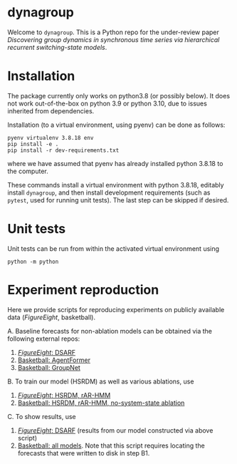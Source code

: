 # dynagroup

Welcome to `dynagroup`.   This is a Python repo for the under-review paper _Discovering group dynamics in synchronous time series via hierarchical recurrent switching-state models_.

# Installation

The package currently only works on python3.8 (or possibly below). It does not work out-of-the-box on python 3.9 or python 3.10, due to issues inherited from dependencies.

Installation (to a virtual environment, using pyenv) can be done as follows:

```
pyenv virtualenv 3.8.18 env
pip install -e . 
pip install -r dev-requirements.txt
```
where we have assumed that pyenv has already installed python 3.8.18 to the computer.   

These commands install a virtual environment with python 3.8.18, editably install `dynagroup`, and then install development requirements (such as `pytest`, used for running unit tests).   The last step can be skipped if desired. 

# Unit tests


Unit tests can be run from within the activated virtual environment using 

```
python -m python
```

# Experiment reproduction

Here we provide scripts for reproducing experiments on publicly available data (_FigureEight_, basketball).

A. Baseline forecasts for non-ablation models can be obtained via the following external repos:

1. [_FigureEight_: DSARF](https://github.com/tufts-ml/dsarf_agentformer_baseline_for_hsrdm)
2. [Basketball: AgentFormer](https://github.com/tufts-ml/dsarf_agentformer_baseline_for_hsrdm) 
3. [Basketball: GroupNet](https://github.com/mikewojnowicz/GroupNet/tree/aistats)

B. To train our model (HSRDM) as well as various ablations, use

1. [_FigureEight_: HSRDM, rAR-HMM](src/dynagroup/model2a/figure8/demos/demo_cavi_on_figure8.py)
2. [Basketball: HSRDM, rAR-HMM, no-system-state ablation](src/dynagroup/model2a/basketball/demos/baller2vec_format/CLE_starters/demo_full_pipeline.py)

C. To show results, use

1. [_FigureEight_: DSARF](src/dynagroup/model2a/figure8/diagnostics/plot_external_forecasts.py) (results from our model constructed via above script)
2. [Basketball: all models](src/dynagroup/model2a/basketball/demos/baller2vec_format/CLE_starters/demo_metrics_from_forecast_collection.py). Note that this script requires locating the forecasts that were written to disk in step B1. 






